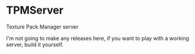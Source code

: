 # TPMServer
Texture Pack Manager server

I'm not going to make any releases here, if you want to play with a working server, build it yourself.
